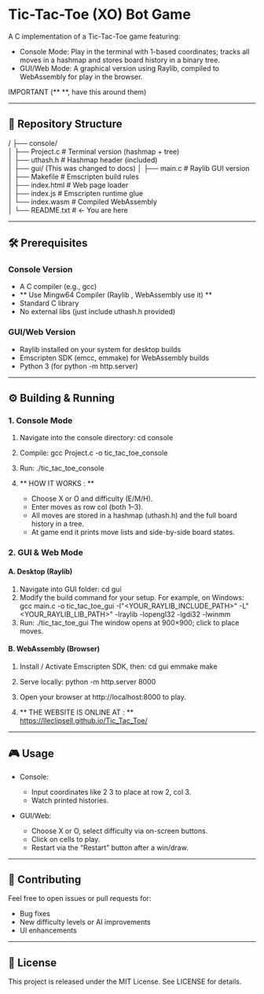 # Tic-Tac-Toe (XO) Bot Game

A C implementation of a Tic-Tac-Toe game featuring:
- Console Mode: Play in the terminal with 1-based coordinates; tracks all moves in a hashmap and stores board history in a binary tree.
- GUI/Web Mode: A graphical version using Raylib, compiled to WebAssembly for play in the browser.

IMPORTANT (**  **, have this around them)

---

## 📂 Repository Structure

/
├── console/  
│   ├── Project.c           # Terminal version (hashmap + tree)  
│   ├── uthash.h            # Hashmap header (included)  
│
├── gui/  (This was changed to docs)
│   ├── main.c              # Raylib GUI version  
│   ├── Makefile            # Emscripten build rules  
│   ├── index.html          # Web page loader  
│   ├── index.js            # Emscripten runtime glue  
│   └── index.wasm          # Compiled WebAssembly  
│
└── README.txt              # ← You are here

---

## 🛠 Prerequisites

### Console Version
- A C compiler (e.g., gcc)  
- ** Use Mingw64 Compiler (Raylib , WebAssembly use it) **
- Standard C library  
- No external libs (just include uthash.h provided)  

### GUI/Web Version
- Raylib installed on your system for desktop builds  
- Emscripten SDK (emcc, emmake) for WebAssembly builds  
- Python 3 (for python -m http.server)  

---

## ⚙️ Building & Running

### 1. Console Mode

1. Navigate into the console directory:
   cd console
2. Compile:
   gcc Project.c -o tic_tac_toe_console
3. Run:
   ./tic_tac_toe_console

4. ** HOW IT WORKS : **  
   - Choose X or O and difficulty (E/M/H).  
   - Enter moves as row col (both 1–3).  
   - All moves are stored in a hashmap (uthash.h) and the full board history in a tree.  
   - At game end it prints move lists and side-by-side board states.

### 2. GUI & Web Mode

#### A. Desktop (Raylib)

1. Navigate into GUI folder:
   cd gui
2. Modify the build command for your setup. For example, on Windows:
   gcc main.c -o tic_tac_toe_gui        -I"<YOUR_RAYLIB_INCLUDE_PATH>"        -L"<YOUR_RAYLIB_LIB_PATH>" -lraylib -lopengl32 -lgdi32 -lwinmm
3. Run:
   ./tic_tac_toe_gui
   The window opens at 900×900; click to place moves.

#### B. WebAssembly (Browser)

1. Install / Activate Emscripten SDK, then:
   cd gui
   emmake make
2. Serve locally:
   python -m http.server 8000
3. Open your browser at http://localhost:8000 to play.  

4. ** THE WEBSITE IS ONLINE AT : **  
   https://lleclipsell.github.io/Tic_Tac_Toe/

---

## 🎮 Usage

- Console:  
  - Input coordinates like 2 3 to place at row 2, col 3.  
  - Watch printed histories.

- GUI/Web:  
  - Choose X or O, select difficulty via on-screen buttons.  
  - Click on cells to play.  
  - Restart via the “Restart” button after a win/draw.

---

## 📝 Contributing

Feel free to open issues or pull requests for:
- Bug fixes  
- New difficulty levels or AI improvements  
- UI enhancements  

---

## 📜 License

This project is released under the MIT License. See LICENSE for details.
